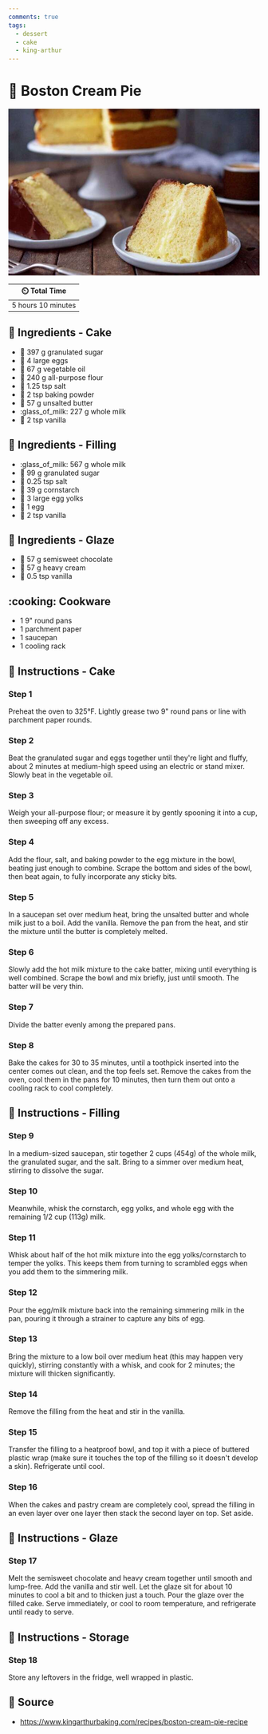 ```yaml
---
comments: true
tags:
  - dessert
  - cake
  - king-arthur
---
```

# :cake: Boston Cream Pie

![Boston Cream Pie](../../assets/images/boston-cream-pie.jpg)

| :timer_clock: Total Time |
|:-----------------------: |
| 5 hours 10 minutes |

## :salt: Ingredients - Cake

- :candy: 397 g granulated sugar
- :egg: 4 large eggs
- :carrot: 67 g vegetable oil
- :ear_of_rice: 240 g all-purpose flour
- :salt: 1.25 tsp salt
- :dash: 2 tsp baking powder
- :butter: 57 g unsalted butter
- :glass_of_milk: 227 g whole milk
- :icecream: 2 tsp vanilla

## :salt: Ingredients - Filling

- :glass_of_milk: 567 g whole milk
- :candy: 99 g granulated sugar
- :salt: 0.25 tsp salt
- :corn: 39 g cornstarch
- :egg: 3 large egg yolks
- :egg: 1 egg
- :icecream: 2 tsp vanilla

## :salt: Ingredients - Glaze

- :chocolate_bar: 57 g semisweet chocolate
- :icecream: 57 g heavy cream
- :icecream: 0.5 tsp vanilla

## :cooking: Cookware

- 1 9" round pans
- 1 parchment paper
- 1 saucepan
- 1 cooling rack

## :pencil: Instructions - Cake

### Step 1

Preheat the oven to 325°F. Lightly grease two 9" round pans or line with parchment paper rounds.

### Step 2

Beat the granulated sugar and eggs together until they're light and fluffy, about 2 minutes at medium-high speed using
an electric or stand mixer. Slowly beat in the vegetable oil.

### Step 3

Weigh your all-purpose flour; or measure it by gently spooning it into a cup, then sweeping off any excess.

### Step 4

Add the flour, salt, and baking powder to the egg mixture in the bowl, beating just enough to combine. Scrape the bottom
and sides of the bowl, then beat again, to fully incorporate any sticky bits.

### Step 5

In a saucepan set over medium heat, bring the unsalted butter and whole milk just to a boil. Add the vanilla. Remove the
pan from the heat, and stir the mixture until the butter is completely melted.

### Step 6

Slowly add the hot milk mixture to the cake batter, mixing until everything is well combined. Scrape the bowl and mix
briefly, just until smooth. The batter will be very thin.

### Step 7

Divide the batter evenly among the prepared pans.

### Step 8

Bake the cakes for 30 to 35 minutes, until a toothpick inserted into the center comes out clean, and the top feels set.
Remove the cakes from the oven, cool them in the pans for 10 minutes, then turn them out onto a cooling rack to cool
completely.

## :pencil: Instructions - Filling

### Step 9

In a medium-sized saucepan, stir together 2 cups (454g) of the whole milk, the granulated sugar, and the salt. Bring to
a simmer over medium heat, stirring to dissolve the sugar.

### Step 10

Meanwhile, whisk the cornstarch, egg yolks, and whole egg with the remaining 1/2 cup (113g) milk.

### Step 11

Whisk about half of the hot milk mixture into the egg yolks/cornstarch to temper the yolks. This keeps them from turning
to scrambled eggs when you add them to the simmering milk.

### Step 12

Pour the egg/milk mixture back into the remaining simmering milk in the pan, pouring it through a strainer to capture
any bits of egg.

### Step 13

Bring the mixture to a low boil over medium heat (this may happen very quickly), stirring constantly with a whisk, and
cook for 2 minutes; the mixture will thicken significantly.

### Step 14

Remove the filling from the heat and stir in the vanilla.

### Step 15

Transfer the filling to a heatproof bowl, and top it with a piece of buttered plastic wrap (make sure it touches the top
of the filling so it doesn't develop a skin). Refrigerate until cool.

### Step 16

When the cakes and pastry cream are completely cool, spread the filling in an even layer over one layer then stack the
second layer on top. Set aside.

## :pencil: Instructions - Glaze

### Step 17

Melt the semisweet chocolate and heavy cream together until smooth and lump-free. Add the vanilla and stir well. Let
the glaze sit for about 10 minutes to cool a bit and to thicken just a touch. Pour the glaze over the filled cake.
Serve immediately, or cool to room temperature, and refrigerate until ready to serve.

## :pencil: Instructions - Storage

### Step 18

Store any leftovers in the fridge, well wrapped in plastic.

## :link: Source

- <https://www.kingarthurbaking.com/recipes/boston-cream-pie-recipe>
